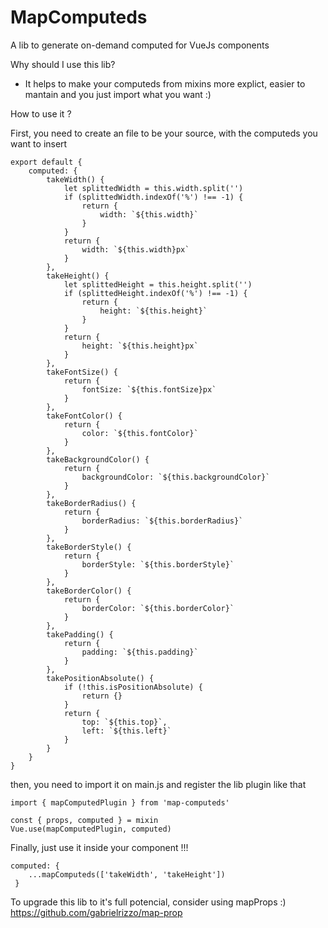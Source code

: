 # MapComputeds
A lib to generate on-demand computed for VueJs components

Why should I use this lib? 
* It helps to make your computeds from mixins more explict, easier to mantain and you just import what you want :)

How to use it ?

First, you need to create an file to be your source, with the computeds you want to insert

```
export default {
    computed: {
        takeWidth() {
            let splittedWidth = this.width.split('')
            if (splittedWidth.indexOf('%') !== -1) {
                return {
                    width: `${this.width}`
                }
            }
            return {
                width: `${this.width}px`
            }
        },
        takeHeight() {
            let splittedHeight = this.height.split('')
            if (splittedHeight.indexOf('%') !== -1) {
                return {
                    height: `${this.height}`
                }
            }
            return {
                height: `${this.height}px`
            }
        },
        takeFontSize() {
            return {
                fontSize: `${this.fontSize}px`
            }
        },
        takeFontColor() {
            return {
                color: `${this.fontColor}`
            }
        },
        takeBackgroundColor() {
            return {
                backgroundColor: `${this.backgroundColor}`
            }
        },
        takeBorderRadius() {
            return {
                borderRadius: `${this.borderRadius}`
            }
        },
        takeBorderStyle() {
            return {
                borderStyle: `${this.borderStyle}`
            }
        },
        takeBorderColor() {
            return {
                borderColor: `${this.borderColor}`
            }
        },
        takePadding() {
            return {
                padding: `${this.padding}`
            }
        },
        takePositionAbsolute() {
            if (!this.isPositionAbsolute) {
                return {}
            }
            return {
                top: `${this.top}`,
                left: `${this.left}`
            }
        }
    }
}
```
then, you need to import it on main.js and register the lib plugin like that
```
import { mapComputedPlugin } from 'map-computeds'

const { props, computed } = mixin
Vue.use(mapComputedPlugin, computed)
```

Finally, just use it inside your component !!!
```
computed: {
    ...mapComputeds(['takeWidth', 'takeHeight'])
 }
```

To upgrade this lib to it's full potencial, consider using mapProps :)
https://github.com/gabrielrizzo/map-prop
